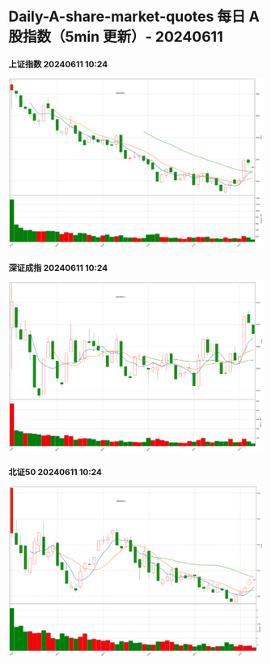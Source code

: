 
# Daily-A-share-market-quotes 每日 A 股指数（5min 更新）- 20240611

### 上证指数 20240611 10:24
![](./fig/2024/6/20240611-sh000001.png)

### 深证成指 20240611 10:24
![](./fig/2024/6/20240611-sz399001.png)

### 北证50 20240611 10:24
![](./fig/2024/6/20240611-bj899050.png)
